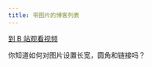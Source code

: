 ```yaml
---
title: 带图片的博客列表
---
```


[到 B 站观看视频](https://www.bilibili.com/video/BV13V411f7NH)

你知道如何对图片设置长宽，圆角和链接吗？
